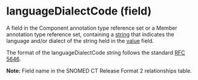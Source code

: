 # languageDialectCode (field)

A field in the Component annotation type reference set or a Member annotation type reference set, containing a [string](https://confluence.ihtsdotools.org/display/DOCRELFMT/string+\(data+type\)) that indicates the language and/or dialect of the string held in the [value](https://confluence.ihtsdotools.org/display/DOCRELFMT/value+\(field\)) field.

The format of the languageDialectCode string follows the standard [RFC 5646](https://www.rfc-editor.org/info/rfc5646).

**Note:** Field name in the SNOMED CT Release Format 2 relationships table.
